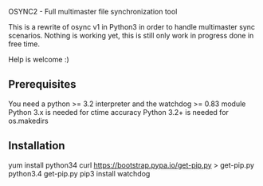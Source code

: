 OSYNC2 - Full multimaster file synchronization tool

This is a rewrite of osync v1 in Python3 in order to handle multimaster sync scenarios.
Nothing is working yet, this is still only work in progress done in free time.

Help is welcome :)


## Prerequisites

You need a python >= 3.2 interpreter and the watchdog >= 0.83 module
Python 3.x is needed for ctime accuracy
Python 3.2+ is needed for os.makedirs

## Installation

yum install python34
curl https://bootstrap.pypa.io/get-pip.py > get-pip.py
python3.4 get-pip.py 
pip3 install watchdog

